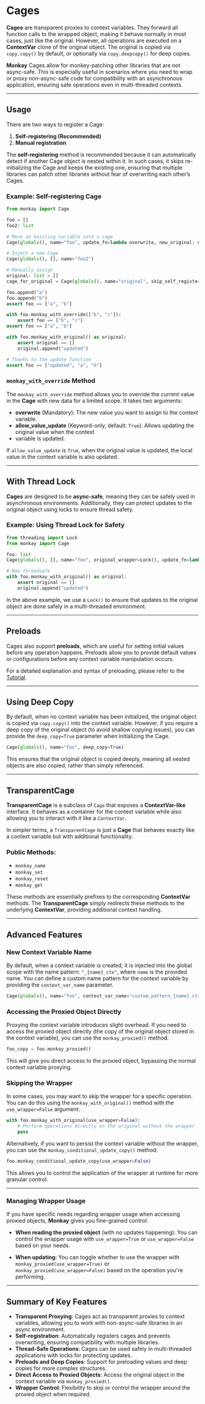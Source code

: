 # Cages

**Cages** are transparent proxies to context variables. They forward all function calls to the wrapped object, making it behave normally in most cases, just like the original. However, all operations are executed on a **ContextVar** clone of the original object. The original is copied via `copy.copy()` by default, or optionally via `copy.deepcopy()` for deep copies.

**Monkay** Cages allow for monkey-patching other libraries that are not async-safe. This is especially useful in scenarios where you need to wrap or proxy non-async-safe code for compatibility with an asynchronous application, ensuring safe operations even in multi-threaded contexts.

---

## Usage

There are two ways to register a Cage:

1. **Self-registering (Recommended)**
2. **Manual registration**

The **self-registering** method is recommended because it can automatically detect if another Cage object is
nested within it. In such cases, it skips re-initializing the Cage and keeps the existing one, ensuring that
multiple libraries can patch other libraries without fear of overwriting each other’s Cages.

### Example: Self-registering Cage

```python
from monkay import Cage

foo = []
foo2: list

# Move an existing variable into a cage
Cage(globals(), name="foo", update_fn=lambda overwrite, new_original: new_original + overwrite)

# Inject a new Cage
Cage(globals(), [], name="foo2")

# Manually assign
original: list = []
cage_for_original = Cage(globals(), name="original", skip_self_register=True)

foo.append("a")
foo.append("b")
assert foo == ["a", "b"]

with foo.monkay_with_override(["b", "c"]):
    assert foo == ["b", "c"]
assert foo == ["a", "b"]

with foo.monkay_with_original() as original:
    assert original == []
    original.append("updated")

# Thanks to the update function
assert foo == ["updated", "a", "b"]
```

### `monkay_with_override` Method

The `monkay_with_override` method allows you to override the current value in the **Cage** with new data for a
limited scope. It takes two arguments:

- **overwrite** (Mandatory): The new value you want to assign to the context variable.
- **allow_value_update** (Keyword-only, default: `True`): Allows updating the original value when the context
- variable is updated.

If `allow_value_update` is `True`, when the original value is updated, the local value in the context variable
is also updated.

---

## With Thread Lock

**Cages** are designed to be **async-safe**, meaning they can be safely used in asynchronous environments.
Additionally, they can protect updates to the original object using locks to ensure thread safety.

### Example: Using Thread Lock for Safety

```python
from threading import Lock
from monkay import Cage

foo: list
Cage(globals(), [], name="foo", original_wrapper=Lock(), update_fn=lambda overwrite, new_original: new_original + overwrite)

# Now threadsafe
with foo.monkay_with_original() as original:
    assert original == []
    original.append("updated")
```

In the above example, we use a `Lock()` to ensure that updates to the original object are done safely in a
multi-threaded environment.

---

## Preloads

Cages also support **preloads**, which are useful for setting initial values before any operation happens.
Preloads allow you to provide default values or configurations before any context variable manipulation occurs.

For a detailed explanation and syntax of preloading, please refer to the [Tutorial](./tutorial.md).

---

## Using Deep Copy

By default, when no context variable has been initialized, the original object is copied via `copy.copy()`
into the context variable. However, if you require a deep copy of the original object (to avoid shallow copying issues), you can provide the `deep_copy=True` parameter when initializing the Cage.

```python
Cage(globals(), name="foo", deep_copy=True)
```

This ensures that the original object is copied deeply, meaning all nested objects are also copied, rather
than simply referenced.

---

## TransparentCage

**TransparentCage** is a subclass of `Cage` that exposes a **ContextVar-like** interface. It behaves as a container
for the context variable while also allowing you to interact with it like a `ContextVar`.

In simpler terms, a `TransparentCage` is just a **Cage** that behaves exactly like a context variable but with
additional functionality.

### Public Methods:
- `monkay_name`
- `monkay_set`
- `monkay_reset`
- `monkay_get`

These methods are essentially prefixes to the corresponding **ContextVar** methods. The **TransparentCage** simply
redirects these methods to the underlying **ContextVar**, providing additional context handling.

---

## Advanced Features

### New Context Variable Name

By default, when a context variable is created, it is injected into the global scope with the name pattern: `"_{name}_ctx"`, where `name` is the provided name. You can define a custom name pattern for the context variable by providing the `context_var_name` parameter.

```python
Cage(globals(), name="foo", context_var_name="custom_pattern_{name}_ctx")
```

### Accessing the Proxied Object Directly

Proxying the context variable introduces slight overhead. If you need to access the proxied object directly (the copy of the original object stored in the context variable), you can use the `monkay_proxied()` method.

```python
foo_copy = foo.monkay_proxied()
```

This will give you direct access to the proxied object, bypassing the normal context variable proxying.

### Skipping the Wrapper

In some cases, you may want to skip the wrapper for a specific operation. You can do this using the `monkay_with_original()` method with the `use_wrapper=False` argument:

```python
with foo.monkay_with_original(use_wrapper=False):
    # Perform operations directly on the original without the wrapper
    pass
```

Alternatively, if you want to persist the context variable without the wrapper, you can use the `monkay_conditional_update_copy()` method:

```python
foo.monkay_conditional_update_copy(use_wrapper=False)
```

This allows you to control the application of the wrapper at runtime for more granular control.

---

### Managing Wrapper Usage

If you have specific needs regarding wrapper usage when accessing proxied objects, **Monkay** gives you
fine-grained control:

- **When reading the proxied object** (with no updates happening):
  You can control the wrapper usage with `use_wrapper=True` or `use_wrapper=False` based on your needs.

- **When updating**:
  You can toggle whether to use the wrapper with `monkay_proxied(use_wrapper=True)` or `monkay_proxied(use_wrapper=False)` based on the operation you're performing.

---

## Summary of Key Features

- **Transparent Proxying**: Cages act as transparent proxies to context variables, allowing you to work with non-async-safe libraries in an async environment.
- **Self-registration**: Automatically registers cages and prevents overwriting, ensuring compatibility with multiple libraries.
- **Thread-Safe Operations**: Cages can be used safely in multi-threaded applications with locks for protecting updates.
- **Preloads and Deep Copies**: Support for preloading values and deep copies for more complex structures.
- **Direct Access to Proxied Objects**: Access the original object in the context variable via `monkay_proxied()`.
- **Wrapper Control**: Flexibility to skip or control the wrapper around the proxied object when required.
